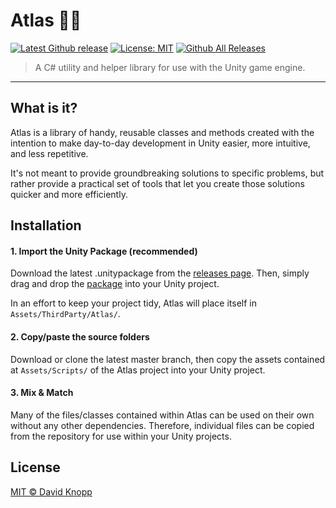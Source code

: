 # Atlas 👩‍🚀 
[![Latest Github release](https://img.shields.io/github/release/david-knopp/atlas.svg)](https://github.com/david-knopp/Atlas/releases/latest)  [![License: MIT](https://img.shields.io/badge/License-MIT-yellow.svg)](https://github.com/david-knopp/Atlas/blob/master/LICENSE) [![Github All Releases](https://img.shields.io/github/downloads/david-knopp/atlas/total.svg)](https://github.com/david-knopp/Atlas/releases/latest)

> A C# utility and helper library for use with the Unity game engine.

---

## What is it?
Atlas is a library of handy, reusable classes and methods created with the intention to make day-to-day development in Unity easier, more intuitive, and less repetitive.

It's not meant to provide groundbreaking solutions to specific problems, but rather provide a practical set of tools that let you create those solutions quicker and more efficiently.

## Installation
#### 1. Import the Unity Package (recommended)
Download the latest .unitypackage from the [releases page](https://github.com/david-knopp/Atlas/releases "releases page"). Then, simply drag and drop the [package](https://docs.unity3d.com/Manual/AssetPackages.html "package") into your Unity project.  

In an effort to keep your project tidy, Atlas will place itself in `Assets/ThirdParty/Atlas/`.
#### 2. Copy/paste the source folders
Download or clone the latest master branch, then copy the assets contained at `Assets/Scripts/` of the Atlas project into your Unity project.

#### 3. Mix & Match
Many of the files/classes contained within Atlas can be used on their own without any other dependencies. Therefore, individual files can be copied from the repository for use within your Unity projects.


## License
[MIT © David Knopp](https://github.com/david-knopp/Atlas/blob/master/LICENSE "MIT © David Knopp")
